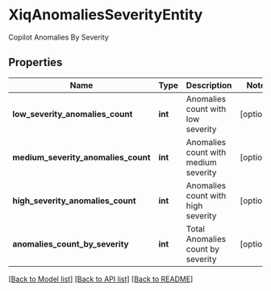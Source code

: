 # XiqAnomaliesSeverityEntity

Copilot Anomalies By Severity
## Properties
Name | Type | Description | Notes
------------ | ------------- | ------------- | -------------
**low_severity_anomalies_count** | **int** | Anomalies count with low severity | [optional] 
**medium_severity_anomalies_count** | **int** | Anomalies count with medium severity | [optional] 
**high_severity_anomalies_count** | **int** | Anomalies count with high severity | [optional] 
**anomalies_count_by_severity** | **int** | Total Anomalies count by severity | [optional] 

[[Back to Model list]](../README.md#documentation-for-models) [[Back to API list]](../README.md#documentation-for-api-endpoints) [[Back to README]](../README.md)


